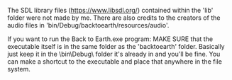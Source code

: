 The SDL library files (https://www.libsdl.org/) contained within the 'lib' folder were not made by me.
There are also credits to the creators of the audio files in 'bin/Debug/backtoearth/resources/audio'.

If you want to run the Back to Earth.exe program: MAKE SURE that the executable itself is in the same folder as the 'backtoearth' folder. Basically just keep it in the \bin\Debug\ folder it's already in and you'll be fine. You can make a shortcut to the executable and place that anywhere in the file system.
